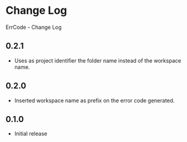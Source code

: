 # Change Log

ErrCode - Change Log

## 0.2.1

- Uses as project identifier the folder name instead of the workspace name.

## 0.2.0

- Inserted workspace name as prefix on the error code generated.

## 0.1.0

- Initial release
